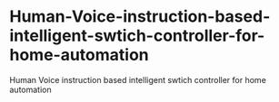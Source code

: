 # Human-Voice-instruction-based-intelligent-swtich-controller-for-home-automation
Human Voice instruction based intelligent swtich controller for home automation
